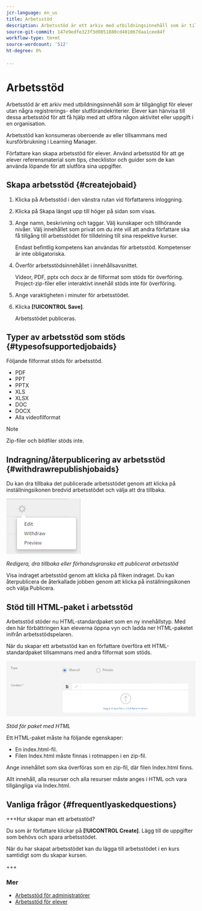 ```yaml
---
jcr-language: en_us
title: Arbetsstöd
description: Arbetsstöd är ett arkiv med utbildningsinnehåll som är tillgängligt för elever utan några registrerings- eller slutförandekriterier. Elever kan hänvisa till dessa arbetsstöd för att få hjälp med att utföra någon aktivitet eller uppgift i en organisation.
source-git-commit: 147e9edfe323f3d0851880cd401067daa1cee84f
workflow-type: tm+mt
source-wordcount: '512'
ht-degree: 0%

---
```




# Arbetsstöd

Arbetsstöd är ett arkiv med utbildningsinnehåll som är tillgängligt för elever utan några registrerings- eller slutförandekriterier. Elever kan hänvisa till dessa arbetsstöd för att få hjälp med att utföra någon aktivitet eller uppgift i en organisation.

Arbetsstöd kan konsumeras oberoende av eller tillsammans med kursförbrukning i Learning Manager.

Författare kan skapa arbetsstöd för elever. Använd arbetsstöd för att ge elever referensmaterial som tips, checklistor och guider som de kan använda löpande för att slutföra sina uppgifter.

## Skapa arbetsstöd {#createjobaid}

1. Klicka på Arbetsstöd i den vänstra rutan vid författarens inloggning.
1. Klicka på Skapa längst upp till höger på sidan som visas.
1. Ange namn, beskrivning och taggar. Välj kunskaper och tillhörande nivåer. Välj innehållet som privat om du inte vill att andra författare ska få tillgång till arbetsstödet för tilldelning till sina respektive kurser.

   Endast befintlig kompetens kan användas för arbetsstöd. Kompetenser är inte obligatoriska.

1. Överför arbetsstödsinnehållet i innehållsavsnittet.

   Videor, PDF, pptx och docx är de filformat som stöds för överföring. Project-zip-filer eller interaktivt innehåll stöds inte för överföring.

1. Ange varaktigheten i minuter för arbetsstödet.
1. Klicka **[!UICONTROL Save]**.

   Arbetsstödet publiceras.

## Typer av arbetsstöd som stöds {#typesofsupportedjobaids}

Följande filformat stöds för arbetsstöd.

* PDF
* PPT
* PPTX
* XLS
* XLSX
* DOC
* DOCX
* Alla videofilformat

>[!NOTE]
>
>Zip-filer och bildfiler stöds inte.

## Indragning/återpublicering av arbetsstöd {#withdrawrepublishjobaids}

Du kan dra tillbaka det publicerade arbetsstödet genom att klicka på inställningsikonen bredvid arbetsstödet och välja att dra tillbaka.

![](assets/job-aid-withdraw.png)

*Redigera, dra tillbaka eller förhandsgranska ett publicerat arbetsstöd*

Visa indraget arbetsstöd genom att klicka på fliken indraget. Du kan återpublicera de återkallade jobben genom att klicka på inställningsikonen och välja Publicera.

## Stöd till HTML-paket i arbetsstöd

Arbetsstöd stöder nu HTML-standardpaket som en ny innehållstyp. Med den här förbättringen kan eleverna öppna vyn och ladda ner HTML-paketet inifrån arbetsstödspelaren.

När du skapar ett arbetsstöd kan en författare överföra ett HTML-standardpaket tillsammans med andra filformat som stöds.

![](assets/html-job-aid.png)

*Stöd för paket med HTML*

Ett HTML-paket måste ha följande egenskaper:

* En index.html-fil.
* Filen Index.html måste finnas i rotmappen i en zip-fil.

Ange innehållet som ska överföras som en zip-fil, där filen Index.html finns.

Allt innehåll, alla resurser och alla resurser måste anges i HTML och vara tillgängliga via Index.html.

## Vanliga frågor {#frequentlyaskedquestions}

+++Hur skapar man ett arbetsstöd?

Du som är författare klickar på **[!UICONTROL Create]**. Lägg till de uppgifter som behövs och spara arbetsstödet.

När du har skapat arbetsstödet kan du lägga till arbetsstödet i en kurs samtidigt som du skapar kursen.

+++

### Mer

* [Arbetsstöd för administratörer](../../administrators/feature-summary/job-aids.md)
* [Arbetsstöd för elever](../../learners/feature-summary/job-aids.md)
